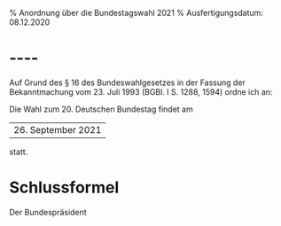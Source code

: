 % Anordnung über die Bundestagswahl 2021
% Ausfertigungsdatum: 08.12.2020
 
# ----

Auf Grund des § 16 des Bundeswahlgesetzes in der Fassung der Bekanntmachung vom 23. Juli 1993 (BGBl. I S. 1288, 1594) ordne ich an:

Die Wahl zum 20. Deutschen Bundestag findet am

|                     |
|:-------------------:|
| 26\. September 2021 |

statt.

# Schlussformel

Der Bundespräsident
